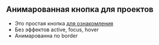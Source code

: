 ## Анимарованная кнопка для проектов

- Это простая кнопка [для ознакомления](https://vers03888.github.io/Animated_button/button_1.html)
- Без эффектов active, focus, hover
- Анимарованна по border
